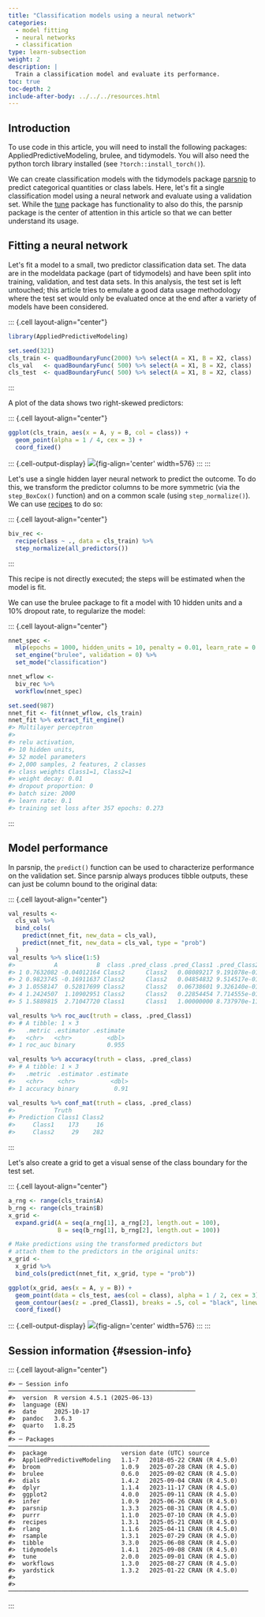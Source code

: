 ```yaml
---
title: "Classification models using a neural network"
categories:
  - model fitting
  - neural networks
  - classification
type: learn-subsection
weight: 2
description: | 
  Train a classification model and evaluate its performance.
toc: true
toc-depth: 2
include-after-body: ../../../resources.html
---
```


  

## Introduction

To use code in this article,  you will need to install the following packages: AppliedPredictiveModeling, brulee, and tidymodels. You will also need the python torch library installed (see `?torch::install_torch()`).

We can create classification models with the tidymodels package [parsnip](https://parsnip.tidymodels.org/) to predict categorical quantities or class labels. Here, let's fit a single classification model using a neural network and evaluate using a validation set. While the [tune](https://tune.tidymodels.org/) package has functionality to also do this, the parsnip package is the center of attention in this article so that we can better understand its usage. 

## Fitting a neural network

Let's fit a model to a small, two predictor classification data set. The data are in the modeldata package (part of tidymodels) and have been split into training, validation, and test data sets. In this analysis, the test set is left untouched; this article tries to emulate a good data usage methodology where the test set would only be evaluated once at the end after a variety of models have been considered. 

::: {.cell layout-align="center"}

```{.r .cell-code}
library(AppliedPredictiveModeling)

set.seed(321)
cls_train <- quadBoundaryFunc(2000) %>% select(A = X1, B = X2, class)
cls_val   <- quadBoundaryFunc( 500) %>% select(A = X1, B = X2, class)
cls_test  <- quadBoundaryFunc( 500) %>% select(A = X1, B = X2, class)
```
:::

A plot of the data shows two right-skewed predictors: 

::: {.cell layout-align="center"}

```{.r .cell-code}
ggplot(cls_train, aes(x = A, y = B, col = class)) + 
  geom_point(alpha = 1 / 4, cex = 3) + 
  coord_fixed()
```

::: {.cell-output-display}
![](figs/biv-plot-1.svg){fig-align='center' width=576}
:::
:::

Let's use a single hidden layer neural network to predict the outcome. To do this, we transform the predictor columns to be more symmetric (via the `step_BoxCox()` function) and on a common scale (using `step_normalize()`). We can use [recipes](https://recipes.tidymodels.org/) to do so:

::: {.cell layout-align="center"}

```{.r .cell-code}
biv_rec <- 
  recipe(class ~ ., data = cls_train) %>%
  step_normalize(all_predictors())
```
:::

This recipe is not directly executed; the steps will be estimated when the model is fit. 

We can use the brulee package to fit a model with 10 hidden units and a 10% dropout rate, to regularize the model:

::: {.cell layout-align="center"}

```{.r .cell-code}
nnet_spec <- 
  mlp(epochs = 1000, hidden_units = 10, penalty = 0.01, learn_rate = 0.1) %>% 
  set_engine("brulee", validation = 0) %>% 
  set_mode("classification")

nnet_wflow <- 
  biv_rec %>% 
  workflow(nnet_spec)

set.seed(987)
nnet_fit <- fit(nnet_wflow, cls_train)
nnet_fit %>% extract_fit_engine()
#> Multilayer perceptron
#> 
#> relu activation,
#> 10 hidden units,
#> 52 model parameters
#> 2,000 samples, 2 features, 2 classes 
#> class weights Class1=1, Class2=1 
#> weight decay: 0.01 
#> dropout proportion: 0 
#> batch size: 2000 
#> learn rate: 0.1 
#> training set loss after 357 epochs: 0.273
```
:::

## Model performance

In parsnip, the `predict()` function can be used to characterize performance on the validation set. Since parsnip always produces tibble outputs, these can just be column bound to the original data: 

::: {.cell layout-align="center"}

```{.r .cell-code}
val_results <- 
  cls_val %>%
  bind_cols(
    predict(nnet_fit, new_data = cls_val),
    predict(nnet_fit, new_data = cls_val, type = "prob")
  )
val_results %>% slice(1:5)
#>           A           B  class .pred_class .pred_Class1 .pred_Class2
#> 1 0.7632082 -0.04012164 Class2      Class2   0.08089217 9.191078e-01
#> 2 0.9823745 -0.16911637 Class2      Class2   0.04854832 9.514517e-01
#> 3 1.0558147  0.52817699 Class2      Class2   0.06738601 9.326140e-01
#> 4 1.2424507  1.10902951 Class2      Class2   0.22854454 7.714555e-01
#> 5 1.5889815  2.71047720 Class1      Class1   1.00000000 8.737970e-11

val_results %>% roc_auc(truth = class, .pred_Class1)
#> # A tibble: 1 × 3
#>   .metric .estimator .estimate
#>   <chr>   <chr>          <dbl>
#> 1 roc_auc binary         0.955

val_results %>% accuracy(truth = class, .pred_class)
#> # A tibble: 1 × 3
#>   .metric  .estimator .estimate
#>   <chr>    <chr>          <dbl>
#> 1 accuracy binary          0.91

val_results %>% conf_mat(truth = class, .pred_class)
#>           Truth
#> Prediction Class1 Class2
#>     Class1    173     16
#>     Class2     29    282
```
:::

Let's also create a grid to get a visual sense of the class boundary for the test set.

::: {.cell layout-align="center"}

```{.r .cell-code}
a_rng <- range(cls_train$A)
b_rng <- range(cls_train$B)
x_grid <-
  expand.grid(A = seq(a_rng[1], a_rng[2], length.out = 100),
              B = seq(b_rng[1], b_rng[2], length.out = 100))

# Make predictions using the transformed predictors but 
# attach them to the predictors in the original units: 
x_grid <- 
  x_grid %>% 
  bind_cols(predict(nnet_fit, x_grid, type = "prob"))

ggplot(x_grid, aes(x = A, y = B)) + 
  geom_point(data = cls_test, aes(col = class), alpha = 1 / 2, cex = 3) +
  geom_contour(aes(z = .pred_Class1), breaks = .5, col = "black", linewidth = 1) + 
  coord_fixed()
```

::: {.cell-output-display}
![](figs/biv-boundary-1.svg){fig-align='center' width=576}
:::
:::

## Session information {#session-info}

::: {.cell layout-align="center"}

```
#> ─ Session info ─────────────────────────────────────────────────────
#>  version  R version 4.5.1 (2025-06-13)
#>  language (EN)
#>  date     2025-10-17
#>  pandoc   3.6.3
#>  quarto   1.8.25
#> 
#> ─ Packages ─────────────────────────────────────────────────────────
#>  package                     version date (UTC) source
#>  AppliedPredictiveModeling   1.1-7   2018-05-22 CRAN (R 4.5.0)
#>  broom                       1.0.9   2025-07-28 CRAN (R 4.5.0)
#>  brulee                      0.6.0   2025-09-02 CRAN (R 4.5.0)
#>  dials                       1.4.2   2025-09-04 CRAN (R 4.5.0)
#>  dplyr                       1.1.4   2023-11-17 CRAN (R 4.5.0)
#>  ggplot2                     4.0.0   2025-09-11 CRAN (R 4.5.0)
#>  infer                       1.0.9   2025-06-26 CRAN (R 4.5.0)
#>  parsnip                     1.3.3   2025-08-31 CRAN (R 4.5.0)
#>  purrr                       1.1.0   2025-07-10 CRAN (R 4.5.0)
#>  recipes                     1.3.1   2025-05-21 CRAN (R 4.5.0)
#>  rlang                       1.1.6   2025-04-11 CRAN (R 4.5.0)
#>  rsample                     1.3.1   2025-07-29 CRAN (R 4.5.0)
#>  tibble                      3.3.0   2025-06-08 CRAN (R 4.5.0)
#>  tidymodels                  1.4.1   2025-09-08 CRAN (R 4.5.0)
#>  tune                        2.0.0   2025-09-01 CRAN (R 4.5.0)
#>  workflows                   1.3.0   2025-08-27 CRAN (R 4.5.0)
#>  yardstick                   1.3.2   2025-01-22 CRAN (R 4.5.0)
#> 
#> ────────────────────────────────────────────────────────────────────
```
:::

